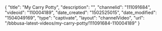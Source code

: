 {
    "title": "My Carry Potty",
    "description": "",
    "channelid": "111091684",
    "videoid": "110004189",
    "date_created": "1502525015",
    "date_modified": "1504049169",
    "type": "captivate",
    "layout": "channelVideo",
    "url": "\/bbbusa-latest-videos\/my-carry-potty\/111091684-110004189"
}